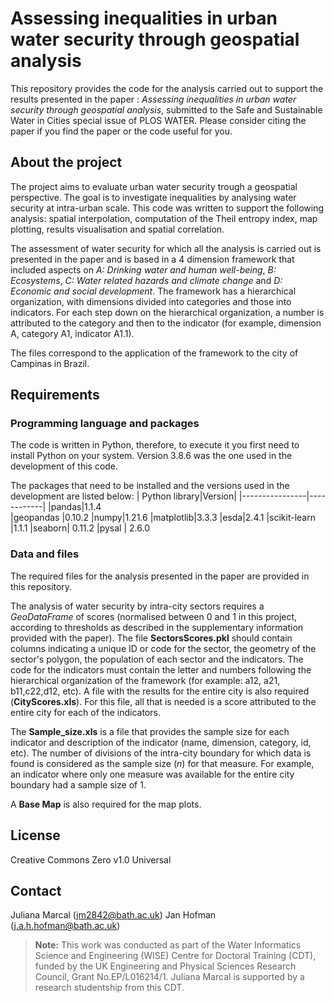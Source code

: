 # Assessing inequalities in urban water security through geospatial analysis

This repository provides the code for the analysis carried out to support the results presented in the paper : *Assessing inequalities in urban water security through geospatial analysis*, submitted to the Safe and Sustainable Water in Cities  special issue of PLOS WATER. Please consider citing the paper if you find the paper or the code useful for you.

## About the project

The project aims to evaluate urban water security trough a geospatial perspective. The goal is to investigate inequalities by analysing water security at intra-urban scale. This code was written to support the following analysis: spatial interpolation, computation of the Theil entropy index, map plotting, results visualisation and spatial correlation. 

The assessment of water security for which all the analysis is carried out is presented in the paper and is based in a 4 dimension framework that included aspects on *A:  Drinking water and human well-being*, *B: Ecosystems*, *C: Water related hazards and climate change* and *D: Economic and social development*.  The framework has a hierarchical organization, with dimensions divided into categories and those into indicators. For each step down on the hierarchical organization, a number is attributed to the category and then to the indicator (for example, dimension A, category A1, indicator A1.1). 

The files correspond to the application of the framework to the city of Campinas in Brazil. 

## Requirements

### Programming language and packages
The code is written in Python, therefore, to execute it you first need to install Python on your system. Version 3.8.6 was the one used  in the development of this code. 

The packages that need to be installed and the versions used in the development are listed below:
|  Python library|Version|
|----------------|------------|
|pandas|1.1.4          
|geopandas |0.10.2
|numpy|1.21.6
|matplotlib|3.3.3
|esda|2.4.1
|scikit-learn |1.1.1
|seaborn| 0.11.2
|pysal   |  2.6.0                                         

### Data and files 

The required files for the analysis presented in the paper are provided in this repository. 

The analysis of water security by intra-city sectors requires a _GeoDataFrame_ of scores (normalised between 0 and 1 in this project, according to thresholds as described in the supplementary information provided with the paper). The file **SectorsScores.pkl** should contain columns indicating a unique ID or code for the sector,  the geometry of the sector's polygon, the population of each sector and the indicators. The code for the indicators must contain the letter and numbers following the hierarchical organization of the framework (for example: a12, a21, b11,c22,d12, etc).   A file with the results for the entire city is also required (**CityScores.xls**). For this file, all that is needed is a score attributed to the entire city for each of the indicators.

The **Sample_size.xls** is a file that provides the sample size for each indicator and description of the indicator (name, dimension, category, id, etc). 
The number of divisions of the intra-city boundary for which data is found is  considered as the sample size ($n$) for that measure. For example, an indicator where only one measure was available for the entire city boundary had a sample size of 1. 

A **Base Map** is also required for the map plots. 

## License 

Creative Commons Zero v1.0 Universal

## Contact
Juliana Marcal (jm2842@bath.ac.uk)
Jan Hofman (j.a.h.hofman@bath.ac.uk)

> **Note:** This work was conducted as part of the Water Informatics Science and Engineering (WISE) Centre for Doctoral Training (CDT), funded by the UK Engineering and Physical Sciences Research Council, Grant No.EP/L016214/1. Juliana Marcal is supported by a research studentship from this CDT. 

